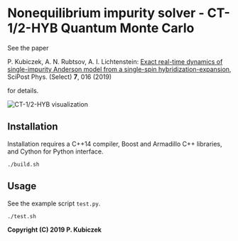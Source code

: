 # Nonequilibrium impurity solver - CT-1/2-HYB Quantum Monte Carlo

See the paper 

P. Kubiczek, A. N. Rubtsov, A. I. Lichtenstein: [Exact real-time dynamics of single-impurity Anderson model from a single-spin hybridization-expansion](https://scipost.org/SciPostPhys.7.2.016), SciPost Phys. (Select) **7**, 016 (2019) 

for details.

![CT-1/2-HYB visualization](https://github.com/patryk-kubiczek/patryk-kubiczek.github.io/blob/master/images/physics/ct-half-hyb.png?raw=true)

## Installation

Installation requires a C++14 compiler, Boost and Armadillo C++ libraries, and Cython for Python interface.

`./build.sh` 

## Usage

See the example script `test.py`.

`./test.sh`


**Copyright (C) 2019 P. Kubiczek**
